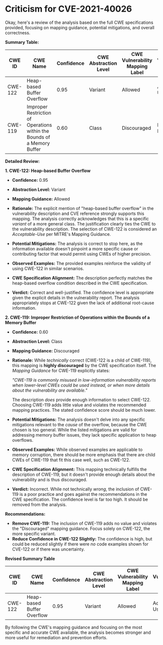# Criticism for CVE-2021-40026

Okay, here's a review of the analysis based on the full CWE specifications provided, focusing on mapping guidance, potential mitigations, and overall correctness.

**Summary Table:**

| CWE ID | CWE Name | Confidence | CWE Abstraction Level | CWE Vulnerability Mapping Label | CWE-Vulnerability Mapping Notes | Review Result |
|---|---|---|---|---|---|---|
| CWE-122 | Heap-based Buffer Overflow | 0.95 | Variant | Allowed | Acceptable-Use | **Correct, Justified** |
| CWE-119 | Improper Restriction of Operations within the Bounds of a Memory Buffer | 0.60 | Class | Discouraged | Frequent Misuse | **Incorrect, Overly Broad** |

**Detailed Review:**

**1. CWE-122: Heap-based Buffer Overflow**

*   **Confidence:** 0.95
*   **Abstraction Level:** Variant
*   **Mapping Guidance:** Allowed
*   **Rationale:** The explicit mention of "heap-based buffer overflow" in the vulnerability description and CVE reference strongly supports this mapping.  The analysis correctly acknowledges that this is a specific *variant* of a more general class. The justification clearly ties the CWE to the vulnerability description.  The selection of CWE-122 is considered an *Acceptable-Use* per MITRE's Mapping Guidance.
*   **Potential Mitigations:** The analysis is correct to stop here, as the information available doesn't pinpoint a more specific cause or contributing factor that would permit using CWEs of higher precision.
*   **Observed Examples:** The provided examples reinforce the validity of using CWE-122 in similar scenarios.
*   **CWE Specification Alignment:**  The description perfectly matches the heap-based overflow condition described in the CWE specification.

*   **Verdict:** Correct and well-justified. The confidence level is appropriate given the explicit details in the vulnerability report.  The analysis appropriately stops at CWE-122 given the lack of additional root-cause information.

**2. CWE-119: Improper Restriction of Operations within the Bounds of a Memory Buffer**

*   **Confidence:** 0.60
*   **Abstraction Level:** Class
*   **Mapping Guidance:** Discouraged
*   **Rationale:**  While *technically* correct (CWE-122 is a child of CWE-119), this mapping is **highly discouraged** by the CWE specification itself.  The *Mapping Guidance* for CWE-119 explicitly states:

    *"CWE-119 is commonly misused in low-information vulnerability reports when lower-level CWEs could be used instead, or when more details about the vulnerability are available."*

    The description *does* provide enough information to select CWE-122. Choosing CWE-119 adds little value and violates the recommended mapping practices. The stated confidence score should be much lower.
*   **Potential Mitigations:** The analysis doesn't delve into any specific mitigations relevant to the *cause* of the overflow, because the CWE chosen is too general. While the listed mitigations are valid for addressing memory buffer issues, they lack specific application to heap overflows.
*   **Observed Examples:** While observed examples are applicable to memory corruption, there should be more emphasis that there are child CWEs of CWE-119 that fit this case well, such as CWE-122.
*   **CWE Specification Alignment:** This mapping technically fulfills the description of CWE-119, but it doesn't provide enough details about the vulnerability and is thus discouraged.

*   **Verdict:** Incorrect. While not technically *wrong*, the inclusion of CWE-119 is a poor practice and goes against the recommendations in the CWE specification. The confidence level is far too high. It should be removed from the analysis.

**Recommendations:**

*   **Remove CWE-119:** The inclusion of CWE-119 adds no value and violates the "Discouraged" mapping guidance. Focus solely on CWE-122, the more specific variant.
*   **Reduce Confidence in CWE-122 Slightly:** The confidence is high, but could be reduced slightly if there were *no* code examples shown for CVE-122 or if there was uncertainty.

**Revised Summary Table**

| CWE ID | CWE Name | Confidence | CWE Abstraction Level | CWE Vulnerability Mapping Label | CWE-Vulnerability Mapping Notes | Review Result |
|---|---|---|---|---|---|---|
| CWE-122 | Heap-based Buffer Overflow | 0.95 | Variant | Allowed | Acceptable-Use | **Correct, Justified** |

By following the CWE's mapping guidance and focusing on the most specific and accurate CWE available, the analysis becomes stronger and more useful for remediation and prevention efforts.